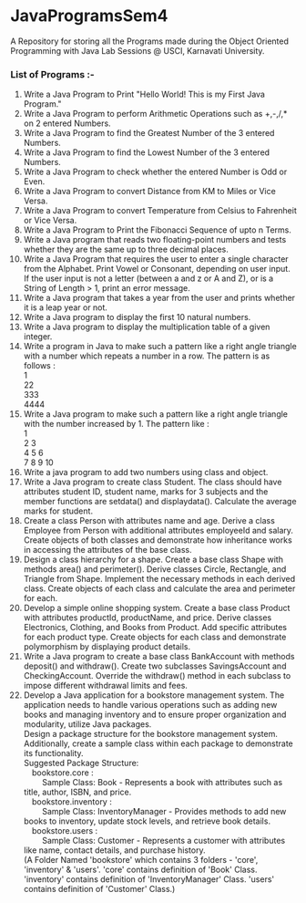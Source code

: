 # JavaProgramsSem4

A Repository for storing all the Programs made during the Object Oriented Programming with Java Lab Sessions @ USCI, Karnavati University.

### List of Programs :-

1. Write a Java Program to Print "Hello World! This is my First Java Program."
2. Write a Java Program to perform Arithmetic Operations such as +,-,/,\* on 2 entered Numbers.
3. Write a Java Program to find the Greatest Number of the 3 entered Numbers.
4. Write a Java Program to find the Lowest Number of the 3 entered Numbers.
5. Write a Java Program to check whether the entered Number is Odd or Even.
6. Write a Java Program to convert Distance from KM to Miles or Vice Versa.
7. Write a Java Program to convert Temperature from Celsius to Fahrenheit or Vice Versa.
8. Write a Java Program to Print the Fibonacci Sequence of upto n Terms.
9. Write a Java program that reads two floating-point numbers and tests whether they are the same up to three decimal places.
10. Write a Java Program that requires the user to enter a single character from the Alphabet. Print Vowel or Consonant, depending on user input. If the user input is not a letter (between a and z or A and Z), or is a String of Length > 1, print an error message.
11. Write a Java program that takes a year from the user and prints whether it is a leap year or not.
12. Write a Java program to display the first 10 natural numbers.
13. Write a Java program to display the multiplication table of a given integer.
14. Write a program in Java to make such a pattern like a right angle triangle with a number which repeats a number in a row.
    The pattern is as follows :\
    1\
    22\
    333\
    4444
15. Write a Java program to make such a pattern like a right angle triangle with the number increased by 1.
    The pattern like :\
    1\
    2 3\
    4 5 6\
    7 8 9 10
16. Write a java program to add two numbers using class and object.
17. Write a Java program to create class Student. The class should have attributes student ID, student name, marks for 3 subjects and the member functions are setdata() and displaydata(). Calculate the average marks for student.
18. Create a class Person with attributes name and age. Derive a class Employee from Person with additional attributes employeeId and salary. Create objects of both classes and demonstrate how inheritance works in accessing the attributes of the base class.
19. Design a class hierarchy for a shape. Create a base class Shape with methods area() and perimeter(). Derive classes Circle, Rectangle, and Triangle from Shape. Implement the necessary methods in each derived class. Create objects of each class and calculate the area and perimeter for each.
20. Develop a simple online shopping system. Create a base class Product with attributes productId, productName, and price. Derive classes Electronics, Clothing, and Books from Product. Add specific attributes for each product type. Create objects for each class and demonstrate polymorphism by displaying product details.
21. Write a Java program to create a base class BankAccount with methods deposit() and withdraw(). Create two subclasses SavingsAccount and CheckingAccount. Override the withdraw() method in each subclass to impose different withdrawal limits and fees.
22. Develop a Java application for a bookstore management system. The application needs to handle various operations such as adding new books and managing inventory and to ensure proper organization and modularity, utilize Java packages.\
Design a package structure for the bookstore management system. Additionally, create a sample class within each package to demonstrate its functionality.\
Suggested Package Structure:\
&emsp;bookstore.core : \
	&emsp;&emsp; Sample Class: Book - Represents a book with attributes such as title, author, ISBN, and price.\
&emsp;bookstore.inventory : \
	&emsp;&emsp; Sample Class: InventoryManager - Provides methods to add new books to inventory, update stock levels, and retrieve book details.\
&emsp;bookstore.users : \
	&emsp;&emsp; Sample Class: Customer - Represents a customer with attributes like name, contact details, and purchase history.\
(A Folder Named 'bookstore' which contains 3 folders - 'core', 'inventory' & 'users'. 'core' contains definition of 'Book' Class. 'inventory' contains definition of 'InventoryManager' Class. 'users' contains definition of 'Customer' Class.)
